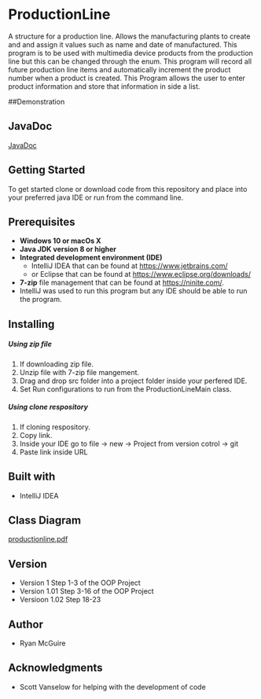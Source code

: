 # ProductionLine

A structure for a production line.
Allows the manufacturing plants to create and and assign it values such as name and date of manufactured.
This program is to be used with multimedia device products from the production line but this can be changed through the enum.
This program will record all future production line items and automatically increment the product number when a product is created.
This Program allows the user to enter product information and store that information in side a list.

##Demonstration

## JavaDoc
[JavaDoc](https://rmmcguire7633.github.io/ProductionLine/.)


## Getting Started

To get started clone or download code from this repository and place into your 
preferred java IDE or run from the command line.

## Prerequisites

* **Windows 10 or macOs X**
* **Java JDK version 8 or higher**
* **Integrated development environment (IDE)** 
  * IntelliJ IDEA that can be found at https://www.jetbrains.com/
  * or Eclipse that can be found at https://www.eclipse.org/downloads/
* **7-zip** file management that can be found at https://ninite.com/.
* IntelliJ was used to run this program but any IDE should be able to run the program.

## Installing

##### Using zip file
1. If downloading zip file.
2. Unzip file with 7-zip file mangement.
3. Drag and drop src folder into a project folder inside your perfered IDE.
4. Set Run configurations to run from the ProductionLineMain class.

##### Using clone respository
1. If cloning respository.
2. Copy link.
3. Inside your IDE go to file -> new -> Project from version cotrol -> git
4. Paste link inside URL

## Built with
* IntelliJ IDEA

## Class Diagram
[productionline.pdf](https://github.com/rmmcguire7633/ProductionLine/files/2669980/productionline.1.pdf)

## Version
* Version 1 Step 1-3 of the OOP Project
* Version 1.01 Step 3-16 of the OOP Project
* Versioon 1.02 Step 18-23
## Author
* Ryan McGuire

## Acknowledgments
* Scott Vanselow for helping with the development of code

